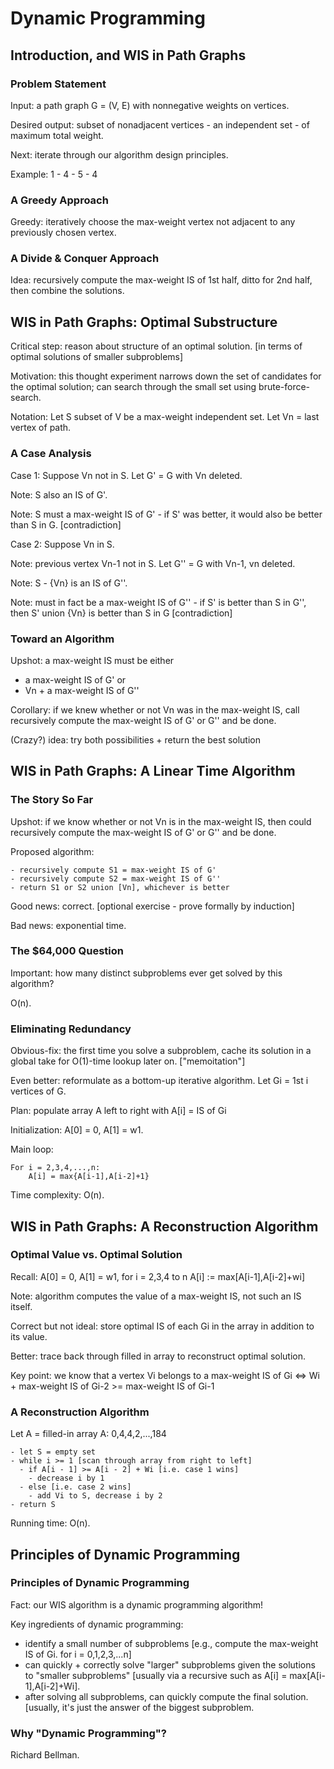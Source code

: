 # Dynamic Programming

## Introduction, and WIS in Path Graphs

### Problem Statement

Input: a path graph G = (V, E) with nonnegative weights on vertices.

Desired output: subset of nonadjacent vertices - an independent set - of
maximum total weight.

Next: iterate through our algorithm design principles.

Example: 1 - 4 - 5 - 4

### A Greedy Approach

Greedy: iteratively choose the max-weight vertex not adjacent to any
previously chosen vertex.

### A Divide & Conquer Approach

Idea: recursively compute the max-weight IS of 1st half, ditto for 2nd
half, then combine the solutions.

## WIS in Path Graphs: Optimal Substructure

Critical step: reason about structure of an optimal solution. [in terms
of optimal solutions of smaller subproblems]

Motivation: this thought experiment narrows down the set of candidates
for the optimal solution; can search through the small set using
brute-force-search.

Notation: Let S subset of V be a max-weight independent set. Let Vn =
last vertex of path.

### A Case Analysis

Case 1: Suppose Vn not in S. Let G' = G with Vn deleted.

Note: S also an IS of G'.

Note: S must a max-weight IS of G' - if S' was better, it would also be
better than S in G. [contradiction]

Case 2: Suppose Vn in S.

Note: previous vertex Vn-1 not in S. Let G'' = G with Vn-1, vn deleted.

Note: S - {Vn} is an IS of G''.

Note: must in fact be a max-weight IS of G'' - if S' is better than S in
G'', then S' union {Vn} is better than S in G [contradiction]

### Toward an Algorithm

Upshot: a max-weight IS must be either
- a max-weight IS of G' or
- Vn + a max-weight IS of G''

Corollary: if we knew whether or not Vn was in the max-weight IS, call
recursively compute the max-weight IS of G' or G'' and be done.

(Crazy?) idea: try both possibilities + return the best solution

## WIS in Path Graphs: A Linear Time Algorithm

### The Story So Far

Upshot: if we know whether or not Vn is in the max-weight IS, then could
recursively compute the max-weight IS of G' or G'' and be done.

Proposed algorithm:
```
- recursively compute S1 = max-weight IS of G'
- recursively compute S2 = max-weight IS of G''
- return S1 or S2 union [Vn], whichever is better
```

Good news: correct. [optional exercise - prove formally by induction]

Bad news: exponential time.

### The $64,000 Question

Important: how many distinct subproblems ever get solved by this algorithm?

O(n).

### Eliminating Redundancy

Obvious-fix: the first time you solve a subproblem, cache its solution in a
global take for O(1)-time lookup later on. ["memoitation"]

Even better: reformulate as a bottom-up iterative algorithm. Let Gi = 1st i
vertices of G.

Plan: populate array A left to right with A[i] = IS of Gi

Initialization: A[0] = 0, A[1] = w1.

Main loop:
```
For i = 2,3,4,...,n:
    A[i] = max{A[i-1],A[i-2]+1}
```
Time complexity: O(n).

## WIS in Path Graphs: A Reconstruction Algorithm

### Optimal Value vs. Optimal Solution

Recall: A[0] = 0, A[1] = w1, for i = 2,3,4 to n A[i] :=
max[A[i-1],A[i-2]+wi]

Note: algorithm computes the value of a max-weight IS, not such an IS
itself.

Correct but not ideal: store optimal IS of each Gi in the array in
addition to its value.

Better: trace back through filled in array to reconstruct optimal
solution.

Key point: we know that a vertex Vi belongs to a max-weight IS of Gi <=>
Wi + max-weight IS of Gi-2 >= max-weight IS of Gi-1

### A Reconstruction Algorithm

Let A = filled-in array A: 0,4,4,2,...,184

```
- let S = empty set
- while i >= 1 [scan through array from right to left]
  - if A[i - 1] >= A[i - 2] + Wi [i.e. case 1 wins]
    - decrease i by 1
  - else [i.e. case 2 wins]
    - add Vi to S, decrease i by 2
- return S
```

Running time: O(n).

## Principles of Dynamic Programming

### Principles of Dynamic Programming

Fact: our WIS algorithm is a dynamic programming algorithm!

Key ingredients of dynamic programming:
- identify a small number of subproblems [e.g., compute the max-weight
  IS of Gi. for i = 0,1,2,3,...n]
- can quickly + correctly solve "larger" subproblems given the solutions
  to "smaller subproblems" [usually via a recursive such as A[i] =
  max[A[i-1],A[i-2]+Wi].
- after solving all subproblems, can quickly compute the final solution.
  [usually, it's just the answer of the biggest subproblem.

### Why "Dynamic Programming"?

Richard Bellman.
